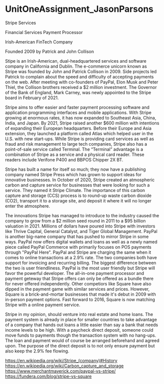 # UnitOneAssignment_JasonParsons
Stripe Services

Financial Services Payment Processor 

Irish-American FinTech Company 

Founded 2009 by Patrick and John Collison 

Stipe is an Irish-American, dual-headquartered services and software company in California and Dublin. The e-commerce unicorn known as Stripe was founded by John and Patrick Collison in 2009. Side projects led Patrick to complain about the speed and difficulty of accepting payments on the web. After meeting with co-founders of PayPal, Elon Musk and Peter Thiel, the Collison brothers received a $2 million investment. The Governor of the Bank of England, Mark Carney, was newly appointed to the Stripe board in February of 2021.  

Stripe aims to offer easier and faster payment processing software and application programming interfaces and mobile applications. With Stripe growing at enormous rates, it has now expanded to Southeast Asia, China, India, and Japan. By 2021, Stripe raised another $600 million with intentions of expanding their European headquarters. Before their Europe and Asia extension, they launched a platform called Atlas which helped user in the U.S. with new start-ups. While Stripe is providing card services as well as fraud and risk management to large tech companies, Stripe also has a point-of-sale service called Terminal. The “Terminal” advantage is a combination of Stripe as a service and a physical card reader. These readers include Verifone P400 and BBPOS Chipper 2X BT.  

Stripe has built a name for itself so much; they now have a publishing company named Stripe Press which has grown to support ideas for innovative businesses. In October of 2020, Stripe created an atmospheric carbon and capture service for businesses that were looking for such a service. They named it Stripe Climate. The importance of this carbon capture and storage (CCS) process is to round-up waste carbon dioxide (CO2), transport it to a storage site, and deposit it where it will no longer enter the atmosphere.   

The innovations Stripe has managed to introduce to the industry caused the company to grow from a $2 million seed round in 2011 to a $95 billion valuation in 2021. Millions of dollars have poured into Stripe with investors like Thrive Capital, General Catalyst, and Tiger Global Management. PayPal is another big-name company that has pushed to mirror Stripe in some ways. PayPal now offers digital wallets and loans as well as a newly named piece called PayPal Commerce with primarily focuses on POS payments through "PayPal Here". PayPal and Stripe are charging the same when it comes to online transactions at a 2.9% rate. The two companies both have support for invoicing and recurring billing. The biggest difference between the two is user friendliness. PayPal is the most user friendly but Stripe will favor the powerful developer. The all-in-one payment processor and payment geteway that Stripe offers can only be offered as a bundle there for never offered independently. Other competiors like Square have also dipped in the payment game with similar services and prices. However, Square is a brick-and-mortar businesses that made it's debut in 2009 with in-person payment options. Fast forward to 2016, Square is now matching Stripe with a online payment service.

Stripe in my opinion, should venture into real estate and home loans. The payment system is already in place for smaller countries to take advantage of a company that hands out loans a little easier than say a bank that needs income levels to be high. With a paycheck direct deposit, someone could move funds to payments though the transaction system with no hang-ups. The loan and payment would of course be arranged beforehand and agreed upon. The purpose of the direct deposit is to not only ensure payment but also keep the 2.9% fee flowing. 


https://en.wikipedia.org/wiki/Stripe_(company)#History 
https://en.wikipedia.org/wiki/Carbon_capture_and_storage 
https://www.merchantmaverick.com/paypal-vs-stripe/ 
https://fundera.com/blog/stripe-vs-square


 

